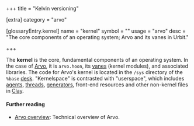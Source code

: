 +++
title = "Kelvin versioning"

[extra]
category = "arvo"

[glossaryEntry.kernel]
name = "kernel"
symbol = ""
usage = "arvo"
desc = "The core components of an operating system; Arvo and its vanes in Urbit."

+++

The **kernel** is the core, fundamental components of an operating system. In
the case of [Arvo](/reference/glossary/arvo), it is `arvo.hoon`, its
[vanes](/reference/glossary/vane) (kernel modules), and associated libraries.
The code for Arvo's kernel is located in the `/sys` directory of the `%base`
[desk](/reference/glossary/desk). "Kernelspace" is contrasted with "userspace",
which includes [agents](/reference/glossary/agent),
[threads](/reference/glossary/thread),
[generators](/reference/glossary/generator), front-end resources and other
non-kernel files in [Clay](/reference/glossary/clay).

#### Further reading

- [Arvo overview](/reference/arvo/overview): Technical overview of Arvo.

